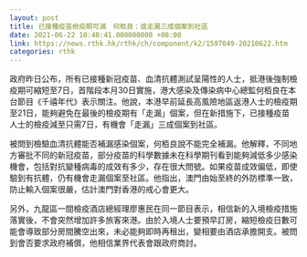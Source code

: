 ```yaml
---
layout: post
title: 已接種疫苗檢疫期可減　何栢良：或走漏三成個案到社區
date: 2021-06-22 10:40:41.000000000 +08:00
link: https://news.rthk.hk/rthk/ch/component/k2/1597049-20210622.htm
categories: rthk
---
```


政府昨日公布，所有已接種新冠疫苗、血清抗體測試呈陽性的人士，抵港後強制檢疫期可縮短至7日，首階段本月30日實施，港大感染及傳染病中心總監何栢良在本台節目《千禧年代》表示關注。他說，本港早前延長高風險地區返港人士的檢疫期至21日，能夠避免在最後的檢疫期有「走漏」個案，但在新措施下，已接種疫苗人士的檢疫減至只需7日，有機會「走漏」三成個案到社區。

被問到檢驗血清抗體能否補漏感染個案，何栢良說不能完全補漏。他解釋，不同地方審批不同的新冠疫苗，部分疫苗的科學數據未在科學期刊看到能夠減低多少感染機會，包括對抗變種病毒的成效有多少，存在很大問號。如果疫苗成效偏低，即使驗到有抗體，仍有機會走漏個案至社區。他指出，澳門由始至終的外防標準一致，防止輸入個案很嚴，估計澳門對香港的戒心會更大。

另外，九龍區一間檢疫酒店總經理廖惠民在同一節目表示，相信新的入境檢疫措施落實後，不會突然增加許多旅客來港。由於入境人士要預早訂房，縮短檢疫日數可能會導致部分房間騰空出來，未必能夠即時再租出，變相要由酒店承擔開支。被問到會否要求政府補償，他相信業界代表會跟政府商討。
